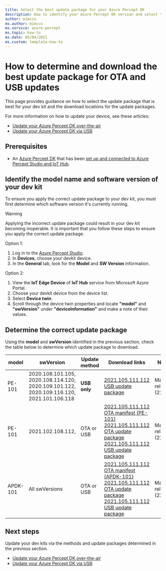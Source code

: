 ```yaml
---
title: Select the best update package for your Azure Percept DK
description: How to identify your Azure Percept DK version and select the best update package for it 
author: mimcco
ms.author: mimcco
ms.service: azure-percept
ms.topic: how-to
ms.date: 05/04/2021
ms.custom: template-how-to
---
```


# How to determine and download the best update package for OTA and USB updates

This page provides guidance on how to select the update package that is best for your dev kit and the download locations for the update packages.

For more information on how to update your device, see these articles:
- [Update your Azure Percept DK over-the-air](https://docs.microsoft.com/azure/azure-percept/how-to-update-over-the-air)
- [Update your Azure Percept DK via USB](https://docs.microsoft.com/azure/azure-percept/how-to-update-via-usb)


## Prerequisites

- An [Azure Percept DK](https://go.microsoft.com/fwlink/?linkid=2155270) that has been [set up and connected to Azure Percept Studio and IoT Hub](https://docs.microsoft.com/azure/azure-percept/quickstart-percept-dk-set-up).

## Identify the model name and software version of your dev kit
To ensure you apply the correct update package to your dev kit, you must first determine which software version it's currently running.

> [!WARNING]
> Applying the incorrect update package could result in your dev kit becoming inoperable. It is important that you follow these steps to ensure you apply the correct update package.

Option 1:
1. Log in to the [Azure Percept Studio](https://docs.microsoft.com/en-us/azure/azure-percept/overview-azure-percept-studio).
2. In **Devices**, choose your devkit device.
3. In the **General** tab, look for the **Model** and **SW Version** information.

Option 2:
1. View the **IoT Edge Device** of **IoT Hub** service from Microsoft Azure Portal.
2. Choose your devkit device from the device list.
3. Select **Device twin**.
4. Scroll through the device twin properties and locate **"model"** and **"swVersion"** under **"deviceInformation"** and make a note of their values.

## Determine the correct update package
Using the **model** and **swVersion** identified in the previous section, check the table below to determine which update package to download.


|model  |swVersion  |Update method  |Download links  |Note  |
|---------|---------|---------|---------|---------|
|PE-101     |2020.108.101.105, <br>2020.108.114.120, <br>2020.109.101.122, <br>2020.109.116.120, <br>2021.101.106.118        |**USB only**         |[2021.105.111.112 USB update package](https://go.microsoft.com/fwlink/?linkid=2155734)         |May release (2105)         |
|PE-101     |2021.102.108.112, <br>         |OTA or USB        |[2021.105.111.112 OTA manifest (PE-101)](https://go.microsoft.com/fwlink/?linkid=2155625)<br>[2021.105.111.112 OTA update package](https://go.microsoft.com/fwlink/?linkid=2161538)<br>[2021.105.111.112 USB update package](https://go.microsoft.com/fwlink/?linkid=2155734)          |May release (2105)         |
|APDK-101     |All swVersions        |OTA or USB       | [2021.105.111.112 OTA manifest (APDK-101)](https://go.microsoft.com/fwlink/?linkid=2163554)<br>[2021.105.111.112 OTA update package](https://go.microsoft.com/fwlink/?linkid=2163456)<br>[2021.105.111.112 USB update package](https://go.microsoft.com/fwlink/?linkid=2163555)        |May release (2105)         |


## Next steps
Update your dev kits via the methods and update packages determined in the previous section.
- [Update your Azure Percept DK over-the-air](https://docs.microsoft.com/azure/azure-percept/how-to-update-over-the-air)
- [Update your Azure Percept DK via USB](https://docs.microsoft.com/azure/azure-percept/how-to-update-via-usb)
